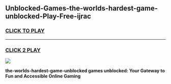 
## Unblocked-Games-the-worlds-hardest-game-unblocked-Play-Free-ijrac
<h3>
<a href="https://premium76.site?title=the-worlds-hardest-game-unblocked&ref=23A">CLICK TO PLAY</a></h3>
<hr>

<h3>
<a href="https://premium76.site?title=the-worlds-hardest-game-unblocked&ref=23A">CLICK 2 PLAY</a>
  
</h3>

<a href="https://premium76.site?title=the-worlds-hardest-game-unblocked&ref=23A"><img src="https://clearcache.store/games.png"></a>


**the-worlds-hardest-game-unblocked games unblocked: Your Gateway to Fun and Accessible Online Gaming**
